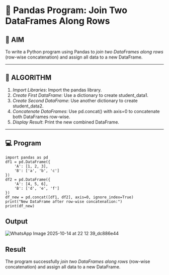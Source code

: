 # 🧪 Pandas Program: Join Two DataFrames Along Rows

## 🎯 AIM

To write a Python program using Pandas to *join two DataFrames along rows* (row-wise concatenation) and assign all data to a new DataFrame.

---

## 🧠 ALGORITHM

1. *Import Libraries*: Import the pandas library.
2. *Create First DataFrame*: Use a dictionary to create student_data1.
3. *Create Second DataFrame*: Use another dictionary to create student_data2.
4. *Concatenate DataFrames*: Use pd.concat() with axis=0 to concatenate both DataFrames row-wise.
5. *Display Result*: Print the new combined DataFrame.

---

## 💻 Program
```
import pandas as pd
df1 = pd.DataFrame({
    'A': [1, 2, 3],
    'B': ['a', 'b', 'c']
})
df2 = pd.DataFrame({
    'A': [4, 5, 6],
    'B': ['d', 'e', 'f']
})
df_new = pd.concat([df1, df2], axis=0, ignore_index=True)
print("New DataFrame after row-wise concatenation:")
print(df_new)
```
## Output

![WhatsApp Image 2025-10-14 at 22 12 39_dc886e44](https://github.com/user-attachments/assets/c3aee9ee-b7e3-4484-95ac-5b2576bb7f90)


## Result
The program successfully *join two DataFrames along rows* (row-wise concatenation) and assign all data to a new DataFrame.
